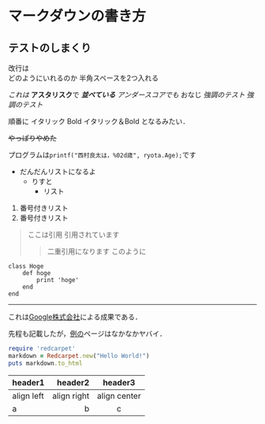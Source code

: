 
# マークダウンの書き方

## テストのしまくり
改行は  
どのようにいれるのか
半角スペースを2つ入れる

*これは*
**アスタリスク**で
***並べている***
_アンダースコアでも_
おなじ
*強調のテスト*
_強調のテスト_

順番に
イタリック
Bold
イタリック＆Bold
となるみたい．

~~やっぱりやめた~~

プログラムは`printf("西村良太は，%02d歳", ryota.Age);`です

* だんだんリストになるよ
	- りすと
		+ リスト

1. 番号付きリスト
1. 番号付きリスト

> ここは引用
> 引用されています
>> 二重引用になります
>>このように

	class Hoge
 		def hoge
 			print 'hoge'
		end
	end

---
これは[Google株式会社][google]による成果である．

先程も記載したが，[例の][google]ページはなかなかヤバイ．

[google]: http://google.com/



```ruby
require 'redcarpet'
markdown = Redcarpet.new("Hello World!")
puts markdown.to_html
```

|header1|header2|header3|
|:--|--:|:--:|
|align left|align right|align center|
|a|b|c|


